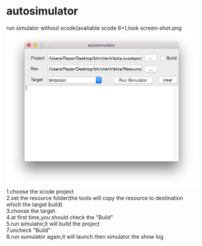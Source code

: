 autosimulator
=============

run simulator without xcode(avaliable xcode 6+),look screen-shot.png  
![image](https://github.com/RazerTang/autosimulator/blob/master/screen_shot.png)  
1.choose the xcode project  
2.set the resource folder(the tools will copy the resource to destination which the target build)  
3.choose the target  
4.at first time,you should check the "Build"  
5.run simulator,it will build the project  
7.uncheck "Build"  
8.run sumulator again,it will launch then simulator the show log  
